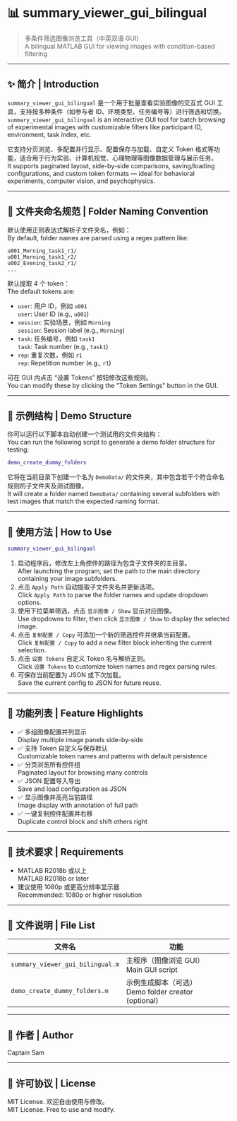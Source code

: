 # 📊 summary_viewer_gui_bilingual

> 多条件筛选图像浏览工具（中英双语 GUI）  
> A bilingual MATLAB GUI for viewing images with condition-based filtering

---

## ✨ 简介 | Introduction

`summary_viewer_gui_bilingual` 是一个用于批量查看实验图像的交互式 GUI 工具，支持按多种条件（如参与者 ID、环境类型、任务编号等）进行筛选和切换。  
`summary_viewer_gui_bilingual` is an interactive GUI tool for batch browsing of experimental images with customizable filters like participant ID, environment, task index, etc.

它支持分页浏览、多配置并行显示、配置保存与加载、自定义 Token 格式等功能，适合用于行为实验、计算机视觉、心理物理等图像数据管理与展示任务。  
It supports paginated layout, side-by-side comparisons, saving/loading configurations, and custom token formats — ideal for behavioral experiments, computer vision, and psychophysics.

---

## 📁 文件夹命名规范 | Folder Naming Convention

默认使用正则表达式解析子文件夹名，例如：  
By default, folder names are parsed using a regex pattern like:

```
u001_Morning_task1_r1/
u001_Morning_task1_r2/
u002_Evening_task2_r1/
...
```

默认提取 4 个 token：  
The default tokens are:

- `user`: 用户 ID，例如 `u001`  
  `user`: User ID (e.g., `u001`)
- `session`: 实验场景，例如 `Morning`  
  `session`: Session label (e.g., `Morning`)
- `task`: 任务编号，例如 `task1`  
  `task`: Task number (e.g., `task1`)
- `rep`: 重复次数，例如 `r1`  
  `rep`: Repetition number (e.g., `r1`)

可在 GUI 内点击 “设置 Tokens” 按钮修改这些规则。  
You can modify these by clicking the "Token Settings" button in the GUI.

---

## 🧪 示例结构 | Demo Structure

你可以运行以下脚本自动创建一个测试用的文件夹结构：  
You can run the following script to generate a demo folder structure for testing:

```matlab
demo_create_dummy_folders
```

它将在当前目录下创建一个名为 `DemoData/` 的文件夹，其中包含若干个符合命名规则的子文件夹及测试图像。  
It will create a folder named `DemoData/` containing several subfolders with test images that match the expected naming format.

---

## 🚀 使用方法 | How to Use

```matlab
summary_viewer_gui_bilingual
```

1. 启动程序后，修改左上角控件的路径为包含子文件夹的主目录。  
   After launching the program, set the path to the main directory containing your image subfolders.
2. 点击 `Apply Path` 自动提取子文件夹名并更新选项。  
   Click `Apply Path` to parse the folder names and update dropdown options.
3. 使用下拉菜单筛选，点击 `显示图像 / Show` 显示对应图像。  
   Use dropdowns to filter, then click `显示图像 / Show` to display the selected image.
4. 点击 `复制配置 / Copy` 可添加一个新的筛选控件并继承当前配置。  
   Click `复制配置 / Copy` to add a new filter block inheriting the current selection.
5. 点击 `设置 Tokens` 自定义 Token 名与解析正则。  
   Click `设置 Tokens` to customize token names and regex parsing rules.
6. 可保存当前配置为 JSON 或下次加载。  
   Save the current config to JSON for future reuse.

---

## 🧩 功能列表 | Feature Highlights

- ✅ 多组图像配置并列显示  
  Display multiple image panels side-by-side
- ✅ 支持 Token 自定义与保存默认  
  Customizable token names and patterns with default persistence
- ✅ 分页浏览所有控件组  
  Paginated layout for browsing many controls
- ✅ JSON 配置导入导出  
  Save and load configuration as JSON
- ✅ 显示图像并高亮当前路径  
  Image display with annotation of full path
- ✅ 一键复制控件配置并右移  
  Duplicate control block and shift others right

---

## 📌 技术要求 | Requirements

- MATLAB R2018b 或以上  
  MATLAB R2018b or later
- 建议使用 1080p 或更高分辨率显示器  
  Recommended: 1080p or higher resolution

---

## 📁 文件说明 | File List

| 文件名 | 功能 |
|--------|------|
| `summary_viewer_gui_bilingual.m` | 主程序（图像浏览 GUI）<br>Main GUI script |
| `demo_create_dummy_folders.m` | 示例生成脚本（可选）<br>Demo folder creator (optional) |

---

## 👤 作者 | Author

Captain Sam

---

## 📝 许可协议 | License

MIT License. 欢迎自由使用与修改。  
MIT License. Free to use and modify.
